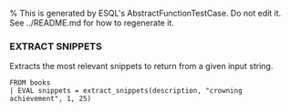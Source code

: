 % This is generated by ESQL's AbstractFunctionTestCase. Do not edit it. See ../README.md for how to regenerate it.

### EXTRACT SNIPPETS
Extracts the most relevant snippets to return from a given input string.

```esql
FROM books
| EVAL snippets = extract_snippets(description, "crowning achievement", 1, 25)
```
